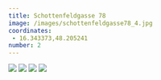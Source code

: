 ```yaml
---
title: Schottenfeldgasse 78
image: /images/schottenfeldgasse78_4.jpg
coordinates:
 - 16.343373,48.205241
number: 2
---
```



<div class="photos">
<img src="https://csvuh86c.cloudimg.io/s/width/1200/{{site.url}}/images/schottenfeldgasse78_1.jpg" >
<img src="https://csvuh86c.cloudimg.io/s/width/1200/{{site.url}}/images/schottenfeldgasse78_2.jpg" >
<img src="https://csvuh86c.cloudimg.io/s/width/1200/{{site.url}}/images/schottenfeldgasse78_3.jpg" >
<img src="https://csvuh86c.cloudimg.io/s/width/1200/{{site.url}}/images/schottenfeldgasse78_4.jpg" >


</div>
